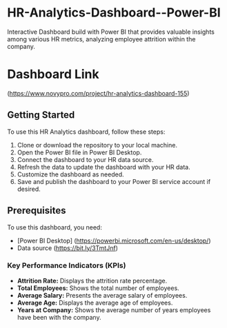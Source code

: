 # HR-Analytics-Dashboard--Power-BI
Interactive Dashboard build with Power BI that provides valuable insights among various HR metrics, analyzing employee attrition within the company.

# Dashboard Link 
(https://www.novypro.com/project/hr-analytics-dashboard-155)

## Getting Started
To use this HR Analytics dashboard, follow these steps:

1. Clone or download the repository to your local machine.
2. Open the Power BI file in Power BI Desktop.
3. Connect the dashboard to your HR data source.
4. Refresh the data to update the dashboard with your HR data.
5. Customize the dashboard as needed.
6. Save and publish the dashboard to your Power BI service account if desired.

## Prerequisites
To use this dashboard, you need:

- [Power BI Desktop] (https://powerbi.microsoft.com/en-us/desktop/)
- Data source (https://bit.ly/3TmtJnf)


### Key Performance Indicators (KPIs)

- **Attrition Rate:** Displays the attrition rate percentage.
- **Total Employees:** Shows the total number of employees.
- **Average Salary:** Presents the average salary of employees.
- **Average Age:** Displays the average age of employees.
- **Years at Company:** Shows the average number of years employees have been with the company.

